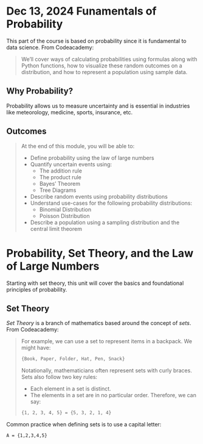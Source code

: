# Dec 13, 2024 Funamentals of Probability
This part of the course is based on probability since it is fundamental to data science. From Codeacademy:

> We’ll cover ways of calculating probabilities using formulas along with Python functions, how to visualize these random outcomes on a distribution, and how to represent a population using sample data.

## Why Probability?

Probability allows us to measure uncertainty and is essential in industries like meteorology, medicine, sports, insurance, etc.

## Outcomes

> At the end of this module, you will be able to:
> - Define probability using the law of large numbers
> - Quantify uncertain events using:
>   - The addition rule
>   - The product rule
>   - Bayes’ Theorem
>   - Tree Diagrams
> - Describe random events using probability distributions
> - Understand use-cases for the following probability distributions:
>   - Binomial Distribution
>   - Poisson Distribution
> - Describe a population using a sampling distribution and the central limit theorem

# Probability, Set Theory, and the Law of Large Numbers

Starting with set theory, this unit will cover the basics and foundational principles of probability.

## Set Theory

*Set Theory* is a branch of mathematics based around the concept of *sets*. From Codeacademy:

> For example, we can use a set to represent items in a backpack. We might have:
> ```LaTeX
> {Book, Paper, Folder, Hat, Pen, Snack}
> ```
> Notationally, mathematicians often represent sets with curly braces. Sets also follow two key rules:
> - Each element in a set is distinct.
> - The elements in a set are in no particular order.
> Therefore, we can say:
> ```LaTeX
> {1, 2, 3, 4, 5} = {5, 3, 2, 1, 4}
> ```

Common practice when defining sets is to use a capital letter:
```latex
A = {1,2,3,4,5}
```
